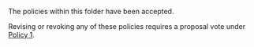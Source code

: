 The policies within this folder have been accepted.

Revising or revoking any of these policies requires a proposal vote under [Policy 1](0001.md).